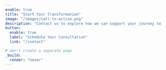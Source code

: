 ```yaml
---
enable: true
title: "Start Your Transformation"
image: "/images/call-to-action.png"
description: "Contact us to explore how we can support your journey to digital excellence."
button:
  enable: true
  label: "Schedule Your Consultation"
  link: "/contact"

# don't create a separate page
_build:
  render: "never"
---
```

